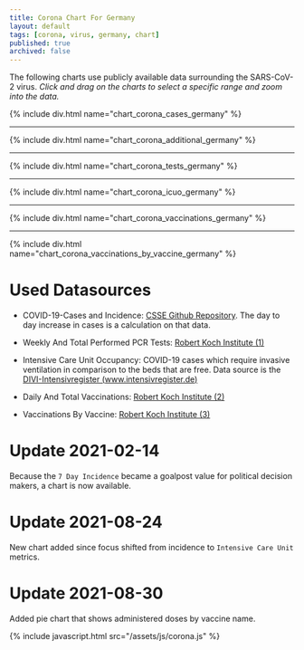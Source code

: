 ```yaml
---
title: Corona Chart For Germany
layout: default
tags: [corona, virus, germany, chart]
published: true
archived: false
---
```

The following charts use publicly available data surrounding the SARS-CoV-2 virus. *Click and drag on the charts to select a specific range and zoom into the data.*

{% include div.html name="chart_corona_cases_germany" %}

---

{% include div.html name="chart_corona_additional_germany" %}

---

{% include div.html name="chart_corona_tests_germany" %}

---

{% include div.html name="chart_corona_icuo_germany" %}

---

{% include div.html name="chart_corona_vaccinations_germany" %}

---

{% include div.html name="chart_corona_vaccinations_by_vaccine_germany" %}

# Used Datasources
* COVID-19-Cases and Incidence: [CSSE Github Repository][1]. The day to day increase in cases is a calculation on that data.

* Weekly And Total Performed PCR Tests: [Robert Koch Institute (1)][2]

* Intensive Care Unit Occupancy: COVID-19 cases which require invasive ventilation in comparison to the beds that are free. Data source is the [DIVI-Intensivregister (www.intensivregister.de)][4]

* Daily And Total Vaccinations: [Robert Koch Institute (2)][3]

* Vaccinations By Vaccine: [Robert Koch Institute (3)][5]


[1]: <https://github.com/CSSEGISandData/COVID-19> "COVID-19 Data Repository by the Center for Systems Science and Engineering (CSSE) at Johns Hopkins University"
[2]: <https://www.rki.de/DE/Content/InfAZ/N/Neuartiges_Coronavirus/Daten/Testzahlen-gesamt.xlsx?__blob=publicationFile> "Erfassung der SARS-CoV-2-Testzahlen in Deutschland"
[3]: <https://www.rki.de/DE/Content/InfAZ/N/Neuartiges_Coronavirus/Daten/Impfquotenmonitoring.xlsx?__blob=publicationFile> "Tabelle mit den gemeldeten Impfungen bundesweit und nach Bundesland sowie nach STIKO-Indikation"
[4]: <https://www.intensivregister.de> "DIVI-Intensivregister (www.intensivregister.de)"
[5]: <https://raw.githubusercontent.com/robert-koch-institut/COVID-19-Impfungen_in_Deutschland/master/Aktuell_Deutschland_Bundeslaender_COVID-19-Impfungen.csv> "COVID-19-Impfungen_in_Deutschland/Aktuell_Deutschland_Bundeslaender_COVID-19-Impfungen.csv"

# Update 2021-02-14
Because the `7 Day Incidence` became a goalpost value for political decision makers, a chart is now available.

# Update 2021-08-24
New chart added since focus shifted from incidence to `Intensive Care Unit` metrics.

# Update 2021-08-30
Added pie chart that shows administered doses by vaccine name.

{% include javascript.html src="/assets/js/corona.js" %}

